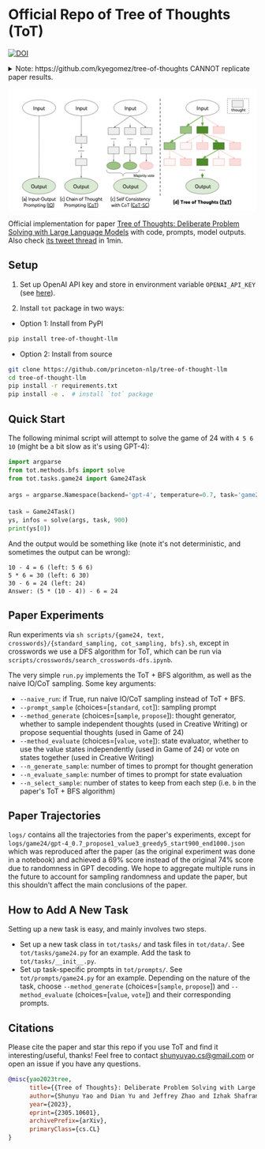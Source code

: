 # Official Repo of Tree of Thoughts (ToT)
[![DOI](https://zenodo.org/badge/642099326.svg)](https://zenodo.org/badge/latestdoi/642099326)

<details>
  <summary>Note: https://github.com/kyegomez/tree-of-thoughts CANNOT replicate paper results. </summary>

In fact, people have reported that his code [cannot](https://github.com/kyegomez/tree-of-thoughts/issues/52) [properly](https://github.com/kyegomez/tree-of-thoughts/issues/41) [run](https://github.com/kyegomez/tree-of-thoughts/issues/60), and is [probably automatically generated by ChatGPT](pics/fake.png), and [kyegomez has done so for other popular ML methods](https://twitter.com/qbitium/status/1663954096741814272), while intentionally refusing to link to official implementations for his own interests (see https://github.com/kyegomez/tree-of-thoughts/issues/54, https://github.com/kyegomez/tree-of-thoughts/issues/55, https://github.com/kyegomez/tree-of-thoughts/issues/56).
Unfortunately, Google/Github searches go to kyegomez's malicious repo by default as it has more stars. **Please DE-STAR his repo and STAR this to help other people avoid being misled, thanks!**
</details>


![teaser](pics/teaser.png)

Official implementation for paper [Tree of Thoughts: Deliberate Problem Solving with Large Language Models](https://arxiv.org/abs/2305.10601) with code, prompts, model outputs.
Also check [its tweet thread](https://twitter.com/ShunyuYao12/status/1659357547474681857) in 1min.






## Setup
1. Set up OpenAI API key and store in environment variable ``OPENAI_API_KEY`` (see [here](https://help.openai.com/en/articles/5112595-best-practices-for-api-key-safety)). 

2. Install `tot` package in two ways:
- Option 1: Install from PyPI
```bash
pip install tree-of-thought-llm
```
- Option 2: Install from source
```bash
git clone https://github.com/princeton-nlp/tree-of-thought-llm
cd tree-of-thought-llm
pip install -r requirements.txt
pip install -e .  # install `tot` package
```


## Quick Start
The following minimal script will attempt to solve the game of 24 with `4 5 6 10` (might be a bit slow as it's using GPT-4):
```python
import argparse
from tot.methods.bfs import solve
from tot.tasks.game24 import Game24Task

args = argparse.Namespace(backend='gpt-4', temperature=0.7, task='game24', naive_run=False, prompt_sample=None, method_generate='propose', method_evaluate='value', method_select='greedy', n_generate_sample=1, n_evaluate_sample=3, n_select_sample=5)

task = Game24Task()
ys, infos = solve(args, task, 900)
print(ys[0])
```

And the output would be something like (note it's not deterministic, and sometimes the output can be wrong):
```
10 - 4 = 6 (left: 5 6 6)
5 * 6 = 30 (left: 6 30)
30 - 6 = 24 (left: 24)
Answer: (5 * (10 - 4)) - 6 = 24
```

## Paper Experiments

Run experiments via ``sh scripts/{game24, text, crosswords}/{standard_sampling, cot_sampling, bfs}.sh``, except in crosswords we use a DFS algorithm for ToT, which can be run via ``scripts/crosswords/search_crosswords-dfs.ipynb``.

The very simple ``run.py`` implements the ToT + BFS algorithm, as well as the naive IO/CoT sampling. Some key arguments:

- ``--naive_run``: if True, run naive IO/CoT sampling instead of ToT + BFS.
-  ``--prompt_sample`` (choices=[``standard``, ``cot``]): sampling prompt
- ``--method_generate`` (choices=[``sample``, ``propose``]): thought generator, whether to sample independent thoughts (used in Creative Writing) or propose sequential thoughts (used in Game of 24)
- ``--method_evaluate`` (choices=[``value``, ``vote``]): state evaluator, whether to use the value states independently (used in Game of 24) or vote on states together (used in Creative Writing)
- ``--n_generate_sample``: number of times to prompt for thought generation
- ``--n_evaluate_sample``: number of times to prompt for state evaluation
- ``--n_select_sample``: number of states to keep from each step (i.e. ``b`` in the paper's ToT + BFS algorithm)



## Paper Trajectories
``logs/`` contains all the trajectories from the paper's experiments, except for ``logs/game24/gpt-4_0.7_propose1_value3_greedy5_start900_end1000.json`` which was reproduced after the paper (as the original experiment was done in a notebook) and achieved a 69\% score instead of the original 74\% score due to randomness in GPT decoding. We hope to aggregate multiple runs in the future to account for sampling randomness and update the paper, but this shouldn't affect the main conclusions of the paper.

## How to Add A New Task
Setting up a new task is easy, and mainly involves two steps.
* Set up a new task class in ``tot/tasks/`` and task files in ``tot/data/``. See ``tot/tasks/game24.py`` for an example. Add the task to ``tot/tasks/__init__.py``.
* Set up task-specific prompts in ``tot/prompts/``. See ``tot/prompts/game24.py`` for an example. Depending on the nature of the task, choose ``--method_generate`` (choices=[``sample``, ``propose``]) and ``--method_evaluate`` (choices=[``value``, ``vote``]) and their corresponding prompts. 

## Citations
Please cite the paper and star this repo if you use ToT and find it interesting/useful, thanks! Feel free to contact shunyuyao.cs@gmail.com or open an issue if you have any questions.

```bibtex
@misc{yao2023tree,
      title={{Tree of Thoughts}: Deliberate Problem Solving with Large Language Models}, 
      author={Shunyu Yao and Dian Yu and Jeffrey Zhao and Izhak Shafran and Thomas L. Griffiths and Yuan Cao and Karthik Narasimhan},
      year={2023},
      eprint={2305.10601},
      archivePrefix={arXiv},
      primaryClass={cs.CL}
}
```
